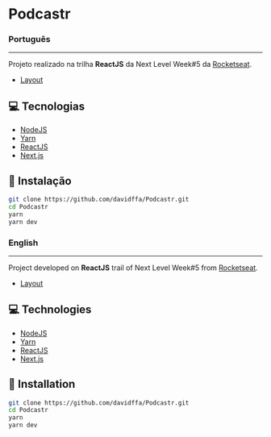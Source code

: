 # Podcastr

### Português
---

Projeto realizado na trilha <strong>ReactJS</strong> da Next Level Week#5 da [Rocketseat](https://rocketseat.com.br/).

- [Layout](https://www.figma.com/file/UwFEntsHpHYJlHNQAQr4gA/Podcastr/duplicate)

## 💻 Tecnologias

- [NodeJS](https://nodejs.org/en/)
- [Yarn](https://yarnpkg.com/)
- [ReactJS](https://reactjs.org/)
- [Next.js](https://nextjs.org/)

## 🚀 Instalação

```sh
git clone https://github.com/davidffa/Podcastr.git
cd Podcastr
yarn
yarn dev
```

### English
---

Project developed on <strong>ReactJS</strong> trail of Next Level Week#5 from [Rocketseat](https://rocketseat.com.br/).

- [Layout](https://www.figma.com/file/UwFEntsHpHYJlHNQAQr4gA/Podcastr/duplicate)

## 💻 Technologies

- [NodeJS](https://nodejs.org/en/)
- [Yarn](https://yarnpkg.com/)
- [ReactJS](https://reactjs.org/)
- [Next.js](https://nextjs.org/)

## 🚀 Installation

```sh
git clone https://github.com/davidffa/Podcastr.git
cd Podcastr
yarn
yarn dev
```